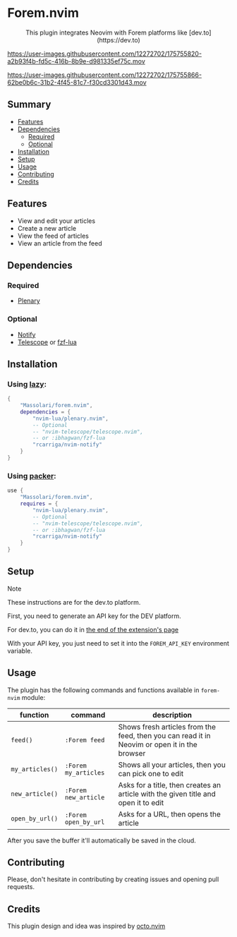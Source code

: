 # Forem.nvim

<p align="center">This plugin integrates Neovim with Forem platforms like [dev.to](https://dev.to)</p>

https://user-images.githubusercontent.com/12272702/175755820-a2b93f4b-fd5c-416b-8b9e-d981335ef75c.mov

https://user-images.githubusercontent.com/12272702/175755866-62be0b6c-31b2-4f45-81c7-f30cd3301d43.mov

## Summary

- [Features](#features)
- [Dependencies](#dependencies)
  - [Required](#required)
  - [Optional](#optional)
- [Installation](#installation)
- [Setup](#setup)
- [Usage](#usage)
- [Contributing](#contributing)
- [Credits](#credits)

## Features

- View and edit your articles
- Create a new article
- View the feed of articles
- View an article from the feed

## Dependencies

### Required

- [Plenary](https://github.com/nvim-lua/plenary.nvim)

### Optional

- [Notify](https://github.com/rcarriga/nvim-notify)
- [Telescope](https://github.com/nvim-telescope/telescope.nvim) or [fzf-lua](https://github.com/ibhagwan/fzf-lua)

## Installation

### Using [lazy](https://github.com/folke/lazy.nvim):

```lua
{
    "Massolari/forem.nvim",
    dependencies = {
        "nvim-lua/plenary.nvim",
        -- Optional
        -- "nvim-telescope/telescope.nvim",
        -- or :ibhagwan/fzf-lua
        "rcarriga/nvim-notify"
    }
}
```

### Using [packer](https://github.com/wbthomason/packer.nvim):

```lua
use {
    "Massolari/forem.nvim",
    requires = {
        "nvim-lua/plenary.nvim",
        -- Optional
        -- "nvim-telescope/telescope.nvim",
        -- or :ibhagwan/fzf-lua
        "rcarriga/nvim-notify"
    }
}
```

## Setup

> [!NOTE]
> These instructions are for the dev.to platform.

First, you need to generate an API key for the DEV platform.

For dev.to, you can do it in [the end of the extension's page](https://dev.to/settings/extensions)

With your API key, you just need to set it into the `FOREM_API_KEY` environment variable.

## Usage

The plugin has the following commands and functions available in `forem-nvim` module:

| function        | command              | description                                                                                  |
| --------------- | -------------------- | -------------------------------------------------------------------------------------------- |
| `feed()`        | `:Forem feed`        | Shows fresh articles from the feed, then you can read it in Neovim or open it in the browser |
| `my_articles()` | `:Forem my_articles` | Shows all your articles, then you can pick one to edit                                       |
| `new_article()` | `:Forem new_article` | Asks for a title, then creates an article with the given title and open it to edit           |
| `open_by_url()` | `:Forem open_by_url` | Asks for a URL, then opens the article                                                       |

After you save the buffer it'll automatically be saved in the cloud.

## Contributing

Please, don't hesitate in contributing by creating issues and opening pull requests.

## Credits

This plugin design and idea was inspired by [octo.nvim](https://github.com/pwntester/octo.nvim)
